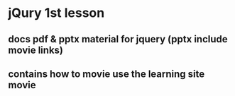 # jQury 1st lesson

## docs pdf & pptx material for jquery (pptx include movie links)
## contains how to movie use the learning site movie
